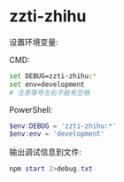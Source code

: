 # zzti-zhihu

设置环境变量:

CMD:
```bash
set DEBUG=zzti-zhihu:*
set env=development
# 注意等号左右不能有空格
```

PowerShell:
```powershell
$env:DEBUG = 'zzti-zhihu:*'
$env:env = 'development'
```

输出调试信息到文件:
```powershell
npm start 2>debug.txt
```
